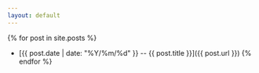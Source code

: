 ```yaml
---
layout: default
---
```

{% for post in site.posts %}
- [{{ post.date | date: "%Y/%m/%d" }} -- {{ post.title }}]({{ post.url }})
{% endfor %}
